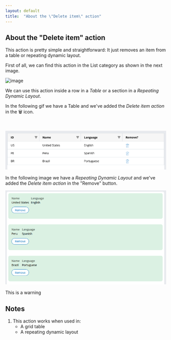 ```yaml
---
layout: default
title:  "About the \"Delete item\" action"
---
```


## About the "Delete item" action

This action is pretty simple and straightforward: It just removes an item from a table or repeating dynamic layout. 

First of all, we can find this action in the List category as shown in the next image.

![image](https://user-images.githubusercontent.com/19811297/141845370-be3a5538-aada-429b-8b5d-c5be8579be58.png)

We can use this action inside a row in a _Table_ or a section in a _Repeating Dynamic Layout_. 

In the following gif we have a Table and we've added the _Delete item action_ in the 🗑 icon. 

<img data-gifffer="https://raw.githubusercontent.com/dfrankmv/pegablog/gh-pages/img/SMYeIXpBrj.gif" />

![image](https://raw.githubusercontent.com/dfrankmv/pegablog/gh-pages/img/SMYeIXpBrj.gif)

In the following image we have a _Repeating Dynamic Layout_ and we've added the _Delete item action_ in the "Remove" button.

![image](https://raw.githubusercontent.com/dfrankmv/pegablog/gh-pages/img/qCSBer1VzN.gif)

<div class="block warning">
    This is a warning
</div>

## Notes
1. This action works when used in:
    - A grid table
    - A repeating dynamic layout


